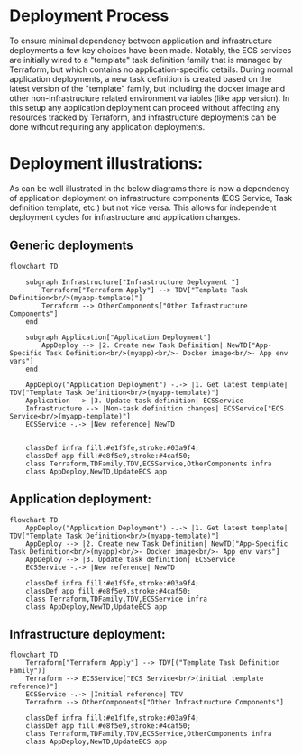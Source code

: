 # Deployment Process

To ensure minimal dependency between application and infrastructure deployments a few key choices have
been made. Notably, the ECS services are initially wired to a "template" task definition family that is managed by
Terraform, but which contains no application-specific details. During normal application deployments, a new task
definition is created based on the latest version of the "template" family, but including the docker image and other
non-infrastructure related environment variables (like app version). In this setup any application deployment can
proceed without affecting any resources tracked by Terraform, and infrastructure deployments can be done
without requiring any application deployments.

# Deployment illustrations:

As can be well illustrated in the below diagrams there is now a dependency of application deployment on infrastructure
components (ECS Service, Task definition template, etc.) but not vice versa. This allows for independent deployment cycles
for infrastructure and application changes.

## Generic deployments

```mermaid
flowchart TD

    subgraph Infrastructure["Infrastructure Deployment "]
        Terraform["Terraform Apply"] --> TDV["Template Task Definition<br/>(myapp-template)"]
        Terraform --> OtherComponents["Other Infrastructure Components"]
    end

    subgraph Application["Application Deployment"]
        AppDeploy --> |2. Create new Task Definition| NewTD["App-Specific Task Definition<br/>(myapp)<br/>- Docker image<br/>- App env vars"]
    end

    AppDeploy("Application Deployment") -.-> |1. Get latest template| TDV["Template Task Definition<br/>(myapp-template)"]
    Application --> |3. Update task definition| ECSService
    Infrastructure --> |Non-task definition changes| ECSService["ECS Service<br/>(myapp-template)"]
    ECSService -.-> |New reference| NewTD


    classDef infra fill:#e1f5fe,stroke:#03a9f4;
    classDef app fill:#e8f5e9,stroke:#4caf50;
    class Terraform,TDFamily,TDV,ECSService,OtherComponents infra
    class AppDeploy,NewTD,UpdateECS app
```

## Application deployment:

```mermaid
flowchart TD
    AppDeploy("Application Deployment") -.-> |1. Get latest template| TDV["Template Task Definition<br/>(myapp-template)"]
    AppDeploy --> |2. Create new Task Definition| NewTD["App-Specific Task Definition<br/>(myapp)<br/>- Docker image<br/>- App env vars"]
    AppDeploy --> |3. Update task definition| ECSService
    ECSService -.-> |New reference| NewTD

    classDef infra fill:#e1f5fe,stroke:#03a9f4;
    classDef app fill:#e8f5e9,stroke:#4caf50;
    class Terraform,TDFamily,TDV,ECSService infra
    class AppDeploy,NewTD,UpdateECS app
```

## Infrastructure deployment:

```mermaid
flowchart TD
    Terraform["Terraform Apply"] --> TDV[("Template Task Definition Family")]
    Terraform --> ECSService["ECS Service<br/>(initial template reference)"]
    ECSService -.-> |Initial reference| TDV
    Terraform --> OtherComponents["Other Infrastructure Components"]

    classDef infra fill:#e1f1fe,stroke:#03a9f4;
    classDef app fill:#e8f5e9,stroke:#4caf50;
    class Terraform,TDFamily,TDV,ECSService,OtherComponents infra
    class AppDeploy,NewTD,UpdateECS app
```
